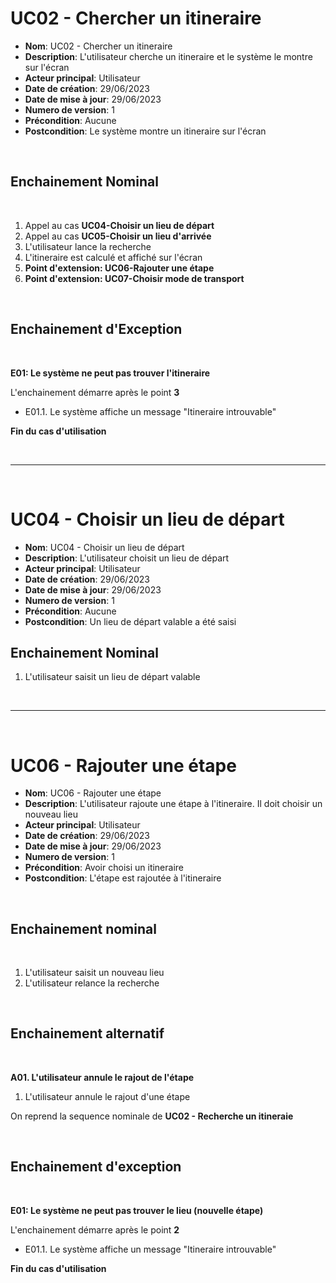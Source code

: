 # UC02 - Chercher un itineraire

- **Nom**: UC02 - Chercher un itineraire 
- **Description**: L'utilisateur cherche un itineraire et le système le montre sur l'écran
- **Acteur principal**: Utilisateur
- **Date de création**: 29/06/2023
- **Date de mise à jour**: 29/06/2023
- **Numero de version**: 1
- **Précondition**: Aucune
- **Postcondition**: Le système montre un itineraire sur l'écran

<br>

## Enchainement Nominal

<br>

1. Appel au cas **UC04-Choisir un lieu de départ**
2. Appel au cas **UC05-Choisir un lieu d'arrivée**
3. L'utilisateur lance la recherche
4. L'itineraire est calculé et affiché sur l'écran
5. **Point d'extension: UC06-Rajouter une étape**
6. **Point d'extension: UC07-Choisir mode de transport**

<br>

## Enchainement d'Exception 

<br>

**E01: Le système ne peut pas trouver l'itineraire**

L'enchainement démarre après le point **3**

- E01.1. Le système affiche un message "Itineraire introuvable"

**Fin du cas d'utilisation** 


<br>

---

<br>

# UC04 - Choisir un lieu de départ

- **Nom**: UC04 - Choisir un lieu de départ 
- **Description**: L'utilisateur choisit un lieu de départ
- **Acteur principal**: Utilisateur
- **Date de création**: 29/06/2023
- **Date de mise à jour**: 29/06/2023
- **Numero de version**: 1
- **Précondition**: Aucune
- **Postcondition**: Un lieu de départ valable a été saisi

## Enchainement Nominal

1. L'utilisateur saisit un lieu de départ valable


<br>

---

<br>

# UC06 - Rajouter une étape

- **Nom**: UC06 - Rajouter une étape 
- **Description**: L'utilisateur rajoute une étape à l'itineraire. Il doit choisir un nouveau lieu
- **Acteur principal**: Utilisateur
- **Date de création**: 29/06/2023
- **Date de mise à jour**: 29/06/2023
- **Numero de version**: 1
- **Précondition**: Avoir choisi un itineraire
- **Postcondition**: L'étape est rajoutée à l'itineraire

<br>

## Enchainement nominal

<br>

1. L'utilisateur saisit un nouveau lieu
2. L'utilisateur relance la recherche

<br>

## Enchainement alternatif

<br>

**A01. L'utilisateur annule le rajout de l'étape** 

1. L'utilisateur annule le rajout d'une étape

On reprend la sequence nominale de **UC02 - Recherche un itineraie**

<br>


## Enchainement d'exception 

<br>

**E01: Le système ne peut pas trouver le lieu (nouvelle étape)**

L'enchainement démarre après le point **2**

- E01.1. Le système affiche un message "Itineraire introuvable"

**Fin du cas d'utilisation** 
